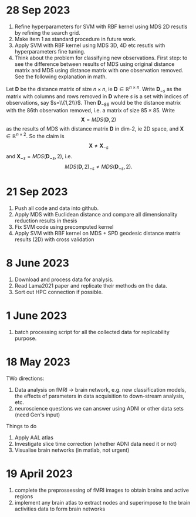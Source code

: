 # 28 Sep 2023
1. Refine hyperparameters for SVM with RBF kernel using MDS 2D resutls by refining the search grid.
2. Make item 1 as standard procedure in future work.
3. Apply SVM with RBF kernel using MDS 3D, 4D etc resutls with hyperparameters fine tuning.
4. Think about the problem for classifying new observations. First step: to see the difference between results of MDS using original distance matrix and MDS using distance matrix with one observation removed. See the following explanation in math.

Let $\mathbf D$ be the distance matrix of size $n\times n$, ie  $\mathbf D\in \mathbb R^{n\times n}$. Write $\mathbf D_{-s}$ as the matrix with columns and rows removed in $\mathbf D$ where $s$ is a set with indices of observations, say $s=\\{1,2\\}$. Then $\mathbf D_{-86}$ would be the distance matrix with the 86th observation removed, i.e. a matrix of size $85\times 85$. Write $$\mathbf X = MDS(\mathbf D,2)$$ as the results of MDS with distance matrix $\mathbf D$ in dim-2, ie 2D space, and $\mathbf X\in \mathbb R^{n\times 2}$. So the claim is $$\mathbf X \not = \mathbf X_{-s}$$ and $\mathbf X_{-s} = MDS(\mathbf D_{-s},2)$, i.e. $$MDS(\mathbf D,2)_{-s}\not=MDS(\mathbf D_{-s},2).$$

   
# 21 Sep 2023
1. Push all code and data into github.
2. Apply MDS with Euclidean distance and compare all dimensionality reduction results in thesis
3. Fix SVM code using precomputed kernel
4. Apply SVM with RBF kernel on MDS + SPD geodesic distance matrix results (2D) with cross validation 

   
# 8 June 2023
1. Download and process data for analysis.
2. Read Lama2021 paper and replicate their methods on the data.
3. Sort out HPC connection if possible. 

# 1 June 2023
1. batch processing script for all the collected data for replicability purpose. 

# 18 May 2023
TWo directions: 
1. Data analysis on fMRI -> brain network, e.g. new classification models, the effects of parameters in data acquisition to down-stream analysis, etc. 
2. neuroscience questions we can answer using ADNI or other data sets (need Gen's input)

Things to do 
1. Apply AAL atlas 
2. Investigate slice time correction (whether ADNI data need it or not) 
3. Visualise brain networks (in matlab, not urgent) 

# 19 April 2023

1. complete the preprossessing of fMRI images to obtain brains and active regions 
2. implement any brain atlas to extract nodes and superimpose to the brain activities data to form brain networks 
